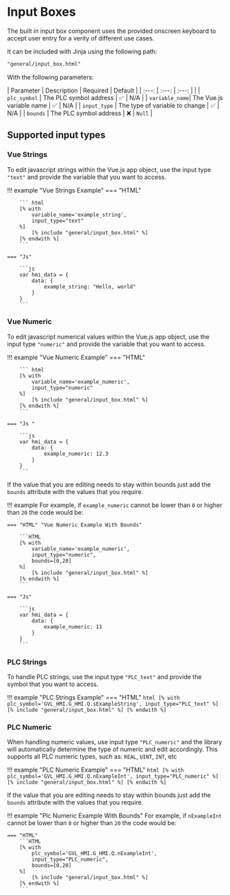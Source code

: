 # Input Boxes

The built in input box component uses the provided onscreen keyboard to accept user entry for a verity of different use cases.


It can be included with Jinja using the following path:

```html
"general/input_box.html"
```

With the following parameters:

| Parameter          | Description                    | Required  | Default        |
| :---:              | :---:                          | :---:     |                |
| ```plc_symbol```   | The PLC symbol address         | ✅        | N/A            |
| ```variable_name```| The Vue.js variable name       | ✅        | N/A            |
| ```input_type```   | The type of variable to change | ✅        | N/A            |
| ```bounds```       | The PLC symbol address         | ❌        | ```Null```     |


## Supported input types

### Vue Strings

To edit javascript strings within the Vue.js app object, use the input type ```"text"``` and provide the variable that you want to access.


!!! example "Vue Strings Example"
    === "HTML"

        ``` html
        [% with
            variable_name='example_string',
            input_type="text"
        %]
            [% include "general/input_box.html" %]
        [% endwith %]
        ```

    === "Js"

        ```js
        var hmi_data = {
            data: {
                example_string: "Hello, world"
            }
        }
        ```


### Vue Numeric

To edit javascript numerical values within the Vue.js app object, use the input type ```"numeric"``` and provide the variable that you want to access.


!!! example "Vue Numeric Example"
    === "HTML"

        ``` html
        [% with
            variable_name='example_numeric',
            input_type="numeric"
        %]
            [% include "general/input_box.html" %]
        [% endwith %]
        ```

    === "Js "

        ```js 
        var hmi_data = {
            data: {
                example_numeric: 12.3
            }
        }
        ```

If the value that you are editing needs to stay within bounds just add the ```bounds``` attribute with the values that you require.

!!! example
    For example, if ```example_numeric``` cannot be lower than ```0``` or higher than ```20``` the code would be:

    === "HTML" "Vue Numeric Example With Bounds"

        ```HTML
        [% with
            variable_name='example_numeric',
            input_type="numeric",
            bounds=[0,20]
        %]
            [% include "general/input_box.html" %]
        [% endwith %]
        ```

    === "Js"

        ```js
        var hmi_data = {
            data: {
                example_numeric: 11
            }
        }
        ```


### PLC Strings

To handle PLC strings, use the input type ```"PLC_text"``` and provide the symbol that you want to access.

!!! example "PLC Strings Example"
    === "HTML"
        ```html
        [% with
            plc_symbol='GVL_HMI.G_HMI.Q.sExampleString',
            input_type="PLC_text"
        %]
            [% include "general/input_box.html" %]
        [% endwith %]
        ```


### PLC Numeric

When handling numeric values, use input type ```"PLC_numeric"``` and the library will automatically determine the type of numeric and edit accordingly. This supports all PLC numeric types, such as: ```REAL```, ```UINT```, ```INT```, etc

!!! example "PLC Numeric Example"
    === "HTML"
        ```html
        [% with
            plc_symbol='GVL_HMI.G_HMI.Q.nExampleInt',
            input_type="PLC_numeric"
        %]
            [% include "general/input_box.html" %]
        [% endwith %]
        ```


If the value that you are editing needs to stay within bounds just add the ```bounds``` attribute with the values that you require.


!!! example "Plc Numeric Example With Bounds"
    For example, if ```nExampleInt``` cannot be lower than ```0``` or higher than ```20``` the code would be:

    === "HTML"
        ```HTML 
        [% with
            plc_symbol='GVL_HMI.G_HMI.Q.nExampleInt',
            input_type="PLC_numeric",
            bounds=[0,20]
        %]
            [% include "general/input_box.html" %]
        [% endwith %]
        ```










